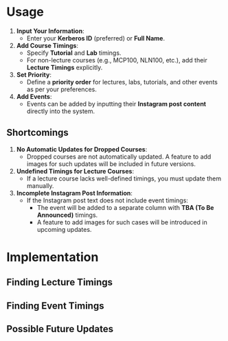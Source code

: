 # **Usage**
1. **Input Your Information**:
    - Enter your **Kerberos ID** (preferred) or **Full Name**.
2. **Add Course Timings**:
    - Specify **Tutorial** and **Lab** timings.
    - For non-lecture courses (e.g., MCP100, NLN100, etc.), add their **Lecture Timings** explicitly.
3. **Set Priority**:
    - Define a **priority order** for lectures, labs, tutorials, and other events as per your preferences.
4. **Add Events**:
    - Events can be added by inputting their **Instagram post content** directly into the system.
## **Shortcomings**
1. **No Automatic Updates for Dropped Courses**:
    - Dropped courses are not automatically updated. A feature to add images for such updates will be included in future versions.
2. **Undefined Timings for Lecture Courses**:
    - If a lecture course lacks well-defined timings, you must update them manually.
3. **Incomplete Instagram Post Information**:
    - If the Instagram post text does not include event timings:
        - The event will be added to a separate column with **TBA (To Be Announced)** timings.
        - A feature to add images for such cases will be introduced in upcoming updates.

# Implementation
## Finding Lecture Timings

## Finding Event Timings

## 
## Possible Future Updates
